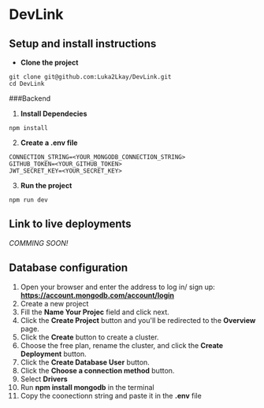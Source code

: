 # DevLink

## Setup and install instructions
- **Clone the project**

```
git clone git@github.com:Luka2Lkay/DevLink.git
cd DevLink
```

###Backend

1. **Install Dependecies**

`npm install`

2. **Create a .env file**
```
CONNECTION_STRING=<YOUR_MONGODB_CONNECTION_STRING>
GITHUB_TOKEN=<YOUR_GITHUB_TOKEN>
JWT_SECRET_KEY=<YOUR_SECRET_KEY>
```

3. **Run the project**

`npm run dev`

## Link to live deployments

*COMMING SOON!*

## Database configuration
1. Open your browser and enter the address to log in/ sign up: **https://account.mongodb.com/account/login**
2. Create a new project
3. Fill the **Name Your Projec** field and click next.
4. Click the **Create Project** button and you'll be redirected to the **Overview** page.
5. Click the **Create** button to create a cluster.
6. Choose the free plan, rename the cluster, and click the **Create Deployment** button.
7. Click the **Create Database User** button.
8. Click the **Choose a connection method** button.
9. Select **Drivers**
10. Run **npm install mongodb** in the terminal
11. Copy the coonectionn string and paste it in the **.env** file 
